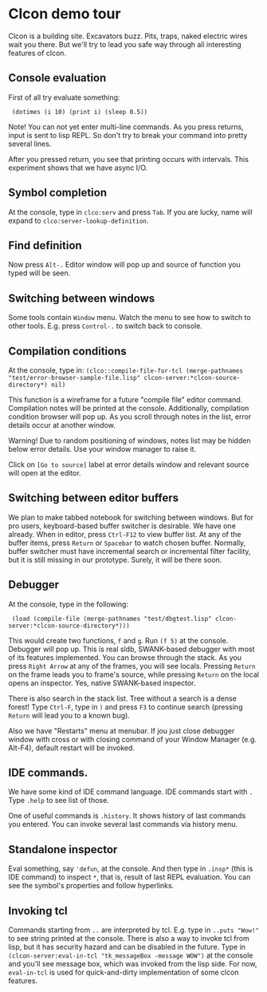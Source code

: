 Clcon demo tour
===============

Clcon is a building site. Excavators buzz. Pits, traps, naked electric wires wait you there.
But we'll try to lead you safe way through all interesting features of clcon.

Console evaluation
-------------
First of all try evaluate something:

     (dotimes (i 10) (print i) (sleep 0.5))

Note! You can not yet enter multi-line commands. As you press returns, input is sent to lisp REPL. So don't try to break your command into pretty several lines.

After you pressed return, you see that printing occurs with intervals. This experiment shows that we have async I/O.

Symbol completion
-------------
At the console, type in `clco:serv` and press `Tab`. If you are lucky, name will expand to `clco:server-lookup-definition`. 

Find definition
--------------
Now press `Alt-.` Editor window will pop up and source of function you typed will be seen.

Switching between windows
-----------
Some tools contain `Window` menu. Watch the menu to see how to switch to other tools. E.g. press `Control-.` to switch back to console.

Compilation conditions
------------
At the console, type in:
     ```(clco::compile-file-for-tcl (merge-pathnames "test/error-browser-sample-file.lisp" clcon-server:*clcon-source-directory*) nil)```

This function is a wireframe for a future "compile file" editor command. Compilation notes will be printed at the console. 
Additionally, compilation condition browser will pop up. As you scroll through notes in the list, error details occur at another window. 

Warning! Due to random positioning of windows, notes list may be hidden below error details. Use your window manager to raise it. 

Click on `[Go to source]` label at error details window and relevant source will open at the editor.

Switching between editor buffers
------------
We plan to make tabbed notebook for switching between windows. But for pro users, keyboard-based buffer switcher is desirable. We have one already. When in editor, press `Ctrl-F12` to view buffer list. At any of the buffer items, press `Return` or `Spacebar` to watch chosen buffer. Normally, buffer switcher must have incremental search or incremental filter facility, but it is still missing in our prototype. Surely, it will be there soon.

Debugger
------
At the console, type in the following:

     (load (compile-file (merge-pathnames "test/dbgtest.lisp" clcon-server:*clcon-source-directory*)))

This would create two functions, `f` and `g`. Run `(f 5)` at the console. Debugger will pop up. This is real sldb, SWANK-based debugger with most of its features implemented. You can browse through the stack. As you press `Right Arrow` at any of the frames, you will see locals. Pressing `Return` on the frame leads you to frame's source, while pressing `Return` on the local opens an inspector. Yes, native SWANK-based inspector.

There is also search in the stack list. Tree without a search is a dense forest! Type `Ctrl-F`, type in `)` and press `F3` to continue search (pressing `Return` will lead you to a known bug).

Also we have "Restarts" menu at menubar. If jou just close debugger window with cross or with closing command of your Window Manager (e.g. Alt-F4), default restart will be invoked.


IDE commands. 
---------------------
We have some kind of IDE command language. IDE commands start with `.`
Type `.help` to see list of those.

One of useful commands is `.history`. It shows history of last commands you entered. You can invoke several last commands via history menu. 


Standalone inspector
----------
Eval something, say `'defun`, at the console. And then type in `.insp*` (this is IDE command) to inspect `*`, that is, result of last REPL evaluation. You can see the symbol's properties and follow hyperlinks. 

Invoking tcl
--------
Commands starting from `..` are interpreted by tcl. E.g. type in ``..puts "Wow!"`` to see string printed at the console. There is also a way to invoke tcl from lisp, but it has security hazard and can be disabled in the future. Type in `(clcon-server:eval-in-tcl "tk_messageBox -message WOW")` at the console and you'll see message box, which was invoked from the lisp side. For now, `eval-in-tcl` is used for quick-and-dirty implementation of some clcon features.


